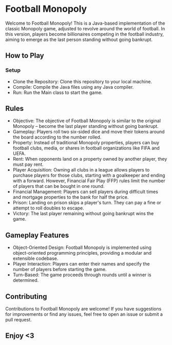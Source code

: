 # Football Monopoly
Welcome to Football Monopoly! This is a Java-based implementation of the classic Monopoly game, adjusted to revolve around the world of football. In this version, players become billionaires competing in the football industry, aiming to emerge as the last person standing without going bankrupt.

## How to Play
### Setup
* Clone the Repository: Clone this repository to your local machine.
* Compile: Compile the Java files using any Java compiler.
* Run: Run the Main class to start the game.

## Rules
* Objective: The objective of Football Monopoly is similar to the original Monopoly – become the last player standing without going bankrupt.
* Gameplay: Players roll two six-sided dice and move their tokens around the board according to the number rolled.
* Property: Instead of traditional Monopoly properties, players can buy football clubs, media, or shares in football organizations like FIFA and UEFA.
* Rent: When opponents land on a property owned by another player, they must pay rent.
* Player Acquisition: Owning all clubs in a league allows players to purchase players for those clubs, starting with a goalkeeper and ending with a forward. However, Financial Fair Play (FFP) rules limit the number of players that can be bought in one round.
* Financial Management: Players can sell players during difficult times and mortgage properties to the bank for half the price.
* Prison: Landing on prison skips a player's turn. They can pay a fine or attempt to roll doubles to escape.
* Victory: The last player remaining without going bankrupt wins the game.

## Gameplay Features
* Object-Oriented Design: Football Monopoly is implemented using object-oriented programming principles, providing a modular and extensible codebase.
* Player Interaction: Players can enter their names and specify the number of players before starting the game.
* Turn-Based: The game proceeds through rounds until a winner is determined.

## Contributing
Contributions to Football Monopoly are welcome! If you have suggestions for improvements or find any issues, feel free to open an issue or submit a pull request.

## Enjoy <3
